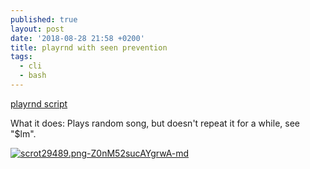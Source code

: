 ```yaml
---
published: true
layout: post
date: '2018-08-28 21:58 +0200'
title: playrnd with seen prevention
tags:
  - cli
  - bash
---
```

[playrnd script](https://raw.githubusercontent.com/brontosaurusrex/stretchbang/master/bin/playrnd)

What it does: Plays random song, but doesn't repeat it for a while, see "$lm".

[![scrot29489.png-Z0nM52sucAYgrwA-md](https://images.weserv.nl/?url=https://i.imgur.com/gQEg6fRl.png)](https://images.weserv.nl/?url=https://i.imgur.com/gQEg6fR.png)
